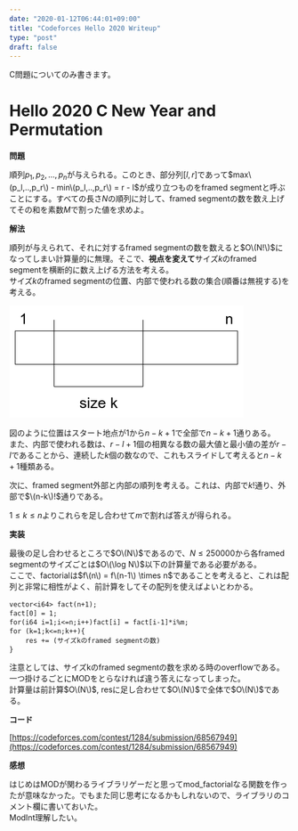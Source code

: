 ```yaml
---  
date: "2020-01-12T06:44:01+09:00"  
title: "Codeforces Hello 2020 Writeup"  
type: "post"  
draft: false  
---  
```

  
C問題についてのみ書きます。  
  
# Hello 2020 C New Year and Permutation  
  
**問題**  
  
順列$p_1, p_2, ..., p_n$が与えられる。このとき、部分列$[l,r]$であって$max\(p_l,..,p_r\) - min\(p_l,..,p_r\) = r - l$が成り立つものをframed segmentと呼ぶことにする。すべての長さ$N$の順列に対して、framed segmentの数を数え上げてその和を素数$M$で割った値を求めよ。  
  
**解法**  
  
順列が与えられて、それに対するframed segmentの数を数えると$O\(N!\)$になってしまい計算量的に無理。そこで、**視点を変えて**サイズ$k$のframed segmentを横断的に数え上げる方法を考える。  
サイズ$k$のframed segmentの位置、内部で使われる数の集合(順番は無視する)を考える。  
  
![p-1.png](./p-1.png)  
  
図のように位置はスタート地点が$1$から$n-k+1$で全部で$n-k+1$通りある。  
また、内部で使われる数は、$r-l+1$個の相異なる数の最大値と最小値の差が$r-l$であることから、連続した$k$個の数なので、これもスライドして考えると$n-k+1$種類ある。  
  
次に、framed segment外部と内部の順列を考える。これは、内部で$k!$通り、外部で$\(n-k\)!$通りである。  
  
$1 \leq k \leq n$よりこれらを足し合わせて$m$で割れば答えが得られる。  
  
**実装**  
  
最後の足し合わせるところで$O\(N\)$であるので、$N \leq 250000$から各framed segmentのサイズごとは$O\(\log N\)$以下の計算量である必要がある。  
ここで、factorialは$f\(n\) = f\(n-1\) \times n$であることを考えると、これは配列と非常に相性がよく、前計算をしてその配列を使えばよいとわかる。  
  
```  
vector<i64> fact(n+1);  
fact[0] = 1;  
for(i64 i=1;i<=n;i++)fact[i] = fact[i-1]*i%m;  
for (k=1;k<=n;k++){  
    res += (サイズkのframed segmentの数)  
}  
```  
  
注意としては、サイズkのframed segmentの数を求める時のoverflowである。一つ掛けるごとにMODをとらなければ違う答えになってしまった。  
計算量は前計算$O\(N\)$, resに足し合わせて$O\(N\)$で全体で$O\(N\)$である。  
  
**コード**  
  
[https://codeforces.com/contest/1284/submission/68567949](https://codeforces.com/contest/1284/submission/68567949)  
  
**感想**  
  
はじめはMODが関わるライブラリゲーだと思ってmod_factorialなる関数を作ったが意味なかった。でもまた同じ思考になるかもしれないので、ライブラリのコメント欄に書いておいた。  
ModInt理解したい。